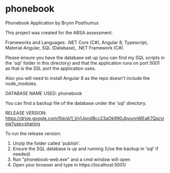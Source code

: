 # phonebook
Phonebook Application by Brynn Posthumus

This project was created for the ABSA assessment.

Frameworks and Languages: .NET Core (C#), Angular 8, Typescript, Material Angular, SQL (Database), .NET Framework (C#).

Please ensure you have the database set up (you can find my SQL scripts in the 'sql' folder in this directory) and that the application runs on port 5001 as that is the SSL port the application uses.

Also you will need to install Angular 8 as the repo doesn't include the node_modules.

DATABASE NAME USED: phonebook

You can find a backup file of the database under the 'sql' directory.

RELEASE VERSION: https://drive.google.com/file/d/1_Vn1JpndBcc23aOk990JbyunnWEaK7Qq/view?usp=sharing

To run the release version:

1. Unzip the folder called 'publish'.
2. Ensure the SQL database is up and running (Use the backup in 'sql' if needed)
3. Run "phonebook-web.exe" and a cmd window will open
4. Open your browser and type in 
  https://localhost:5001/
